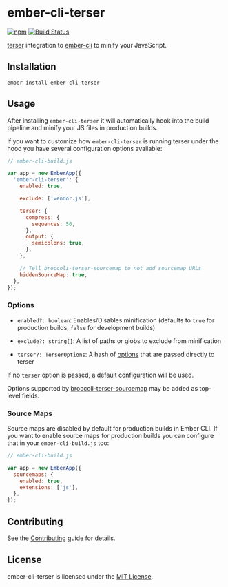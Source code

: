 
ember-cli-terser
==============================================================================

[![npm](https://img.shields.io/npm/v/ember-cli-terser.svg)](https://www.npmjs.com/package/ember-cli-terser)
[![Build Status](https://github.com/ember-cli/ember-cli-terser/workflows/CI/badge.svg)](https://github.com/ember-cli/ember-cli-terser/actions?query=workflow%3ACI)

[terser](https://github.com/terser/terser) integration to 
[ember-cli](http://cli.emberjs.com/) to minify your JavaScript.


Installation
------------------------------------------------------------------------------

```
ember install ember-cli-terser
```

Usage
------------------------------------------------------------------------------

After installing `ember-cli-terser` it will automatically hook into the build
pipeline and minify your JS files in production builds.

If you want to customize how `ember-cli-terser` is running terser under the
hood you have several configuration options available:

```js
// ember-cli-build.js

var app = new EmberApp({
  'ember-cli-terser': {
    enabled: true,

    exclude: ['vendor.js'],

    terser: {
      compress: {
        sequences: 50,
      },
      output: {
        semicolons: true,
      },
    },

    // Tell broccoli-terser-sourcemap to not add sourcemap URLs
    hiddenSourceMap: true,
  },
});
```


### Options

- `enabled?: boolean`: Enables/Disables minification (defaults to `true` for
  production builds, `false` for development builds)

- `exclude?: string[]`: A list of paths or globs to exclude from minification

- `terser?: TerserOptions`: A hash of [options](https://github.com/terser/terser#minify-options)
  that are passed directly to terser

If no `terser` option is passed, a default configuration will be used.

Options supported by [broccoli-terser-sourcemap](https://github.com/ember-cli/broccoli-terser-sourcemap) may be added as top-level fields.

### Source Maps

Source maps are disabled by default for production builds in Ember CLI. If you
want to enable source maps for production builds you can configure that in your
`ember-cli-build.js` too:

```js
// ember-cli-build.js

var app = new EmberApp({
  sourcemaps: {
    enabled: true,
    extensions: ['js'],
  },
});
```


Contributing
------------------------------------------------------------------------------

See the [Contributing](CONTRIBUTING.md) guide for details.


License
------------------------------------------------------------------------------
ember-cli-terser is licensed under the [MIT License](LICENSE.md).
